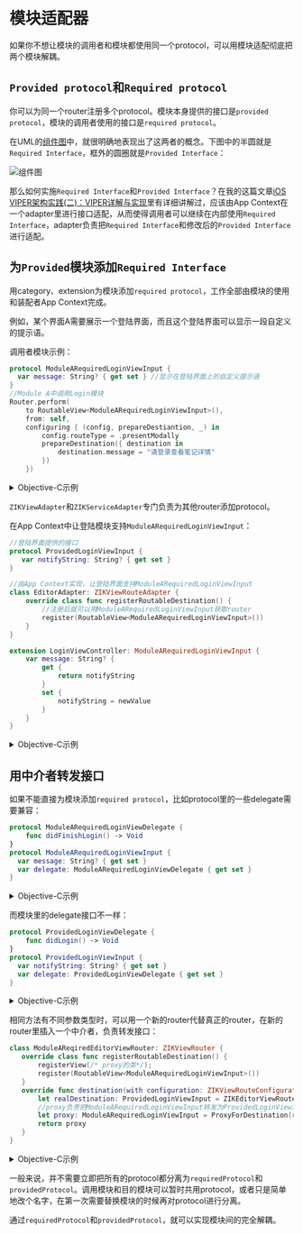 # 模块适配器

如果你不想让模块的调用者和模块都使用同一个protocol，可以用模块适配彻底把两个模块解耦。

## `Provided protocol`和`Required protocol`

你可以为同一个router注册多个protocol。模块本身提供的接口是`provided protocol`，模块的调用者使用的接口是`required protocol`。

在UML的[组件图](http://www.uml-diagrams.org/component-diagrams.html)中，就很明确地表现出了这两者的概念。下图中的半圆就是`Required Interface`，框外的圆圈就是`Provided Interface`：

![组件图](http://upload-images.jianshu.io/upload_images/5879294-6309bffe07ebf178.png?imageMogr2/auto-orient/strip%7CimageView2/2)

那么如何实施`Required Interface`和`Provided Interface`？在我的这篇文章[iOS VIPER架构实践(二)：VIPER详解与实现](http://www.jianshu.com/p/de96a056b66a)里有详细讲解过，应该由App Context在一个adapter里进行接口适配，从而使得调用者可以继续在内部使用`Required Interface`，adapter负责把`Required Interface`和修改后的`Provided Interface`进行适配。

## 为`Provided`模块添加`Required Interface`

用category、extension为模块添加`required protocol`，工作全部由模块的使用和装配者App Context完成。

例如，某个界面A需要展示一个登陆界面，而且这个登陆界面可以显示一段自定义的提示语。

调用者模块示例：

```swift
protocol ModuleARequiredLoginViewInput {
  var message: String? { get set } //显示在登陆界面上的自定义提示语
}
//Module A中调用Login模块
Router.perform(
    to RoutableView<ModuleARequiredLoginViewInput>(),
    from: self,
    configuring { (config, prepareDestiantion, _) in
        config.routeType = .presentModally
        prepareDestination({ destination in
            destination.message = "请登录查看笔记详情"
        })
    })
```
<details><summary>Objective-C示例</summary>

```objectivec
@protocol ModuleARequiredLoginViewInput <ZIKViewRoutable>
@property (nonatomic, copy) NSString *message;
@end

//Module A中调用Login模块
[ZIKRouterToView(ModuleARequiredLoginViewInput)
	          performFromSource:self
	          configuring:^(ZIKViewRouteConfiguration *config) {
	              config.routeType = ZIKViewRouteTypePresentModally;
	              //配置目的界面
	              config.prepareDestination = ^(id<ModuleARequiredLoginViewInput> destination) {
	                  destination.message = @"请登录查看笔记详情";
	              };
	          }];
```
</details>

`ZIKViewAdapter`和`ZIKServiceAdapter`专门负责为其他router添加protocol。

在App Context中让登陆模块支持`ModuleARequiredLoginViewInput`：

```swift
//登陆界面提供的接口
protocol ProvidedLoginViewInput {
   var notifyString: String? { get set }
}
```
```swift
//由App Context实现，让登陆界面支持ModuleARequiredLoginViewInput
class EditorAdapter: ZIKViewRouteAdapter {
    override class func registerRoutableDestination() {
        //注册后就可以用ModuleARequiredLoginViewInput获取router
        register(RoutableView<ModuleARequiredLoginViewInput>())
    }
}

extension LoginViewController: ModuleARequiredLoginViewInput {
    var message: String? {
        get {
            return notifyString
        }
        set {
            notifyString = newValue
        }
    }
}
```
<details><summary>Objective-C示例</summary>

```objectivec
//Login Module Provided Interface
@protocol ProvidedLoginViewInput <NSObject>
@property (nonatomic, copy) NSString *notifyString;
@end
```
```objectivec
//ZIKEditorAdapter.h，ZIKViewAdapter子类
@interface ZIKEditorAdapter : ZIKViewRouteAdapter
@end

//ZIKEditorAdapter.m
@implementation ZIKEditorAdapter

+ (void)registerRoutableDestination {
	//注册ModuleARequiredLoginViewInput和ZIKEditorViewRouter匹配
	[ZIKEditorViewRouter registerViewProtocol:ZIKRoutableProtocol(ModuleARequiredLoginViewInput)];
}

@end

//用Objective-C的category、Swift的extension进行接口适配
@interface LoginViewController (ModuleAAdapte) <ModuleARequiredLoginViewInput>
@property (nonatomic, copy) NSString *message;
@end
@implementation LoginViewController (ModuleAAdapte)
- (void)setMessage:(NSString *)message {
	self.notifyString = message;
}
- (NSString *)message {
	return self.notifyString;
}
@end
```
</details>

## 用中介者转发接口

如果不能直接为模块添加`required protocol`，比如protocol里的一些delegate需要兼容：

```swift
protocol ModuleARequiredLoginViewDelegate {
    func didFinishLogin() -> Void
}
protocol ModuleARequiredLoginViewInput {
  var message: String? { get set }
  var delegate: ModuleARequiredLoginViewDelegate { get set }
}
```
<details><summary>Objective-C示例</summary>

```objectivec
@protocol ModuleARequiredLoginViewDelegate <NSObject>
- (void)didFinishLogin;
@end

@protocol ModuleARequiredLoginViewInput <ZIKViewRoutable>
@property (nonatomic, copy) NSString *message;
@property (nonatomic, weak) id<ModuleARequiredLoginViewDelegate> delegate;
@end
```
</details>

而模块里的delegate接口不一样：

```swift
protocol ProvidedLoginViewDelegate {
    func didLogin() -> Void
}
protocol ProvidedLoginViewInput {
  var notifyString: String? { get set }
  var delegate: ProvidedLoginViewDelegate { get set }
}
```
<details><summary>Objective-C示例</summary>

```objectivec
@protocol ProvidedLoginViewDelegate <NSObject>
- (void)didLogin;
@end

@protocol ProvidedLoginViewInput <NSObject>
@property (nonatomic, copy) NSString *notifyString;
@property (nonatomic, weak) id<ProvidedLoginViewDelegate> delegate;
@end
```
</details>

相同方法有不同参数类型时，可以用一个新的router代替真正的router，在新的router里插入一个中介者，负责转发接口：

```swift
class ModuleAReqiredEditorViewRouter: ZIKViewRouter {
   override class func registerRoutableDestination() {
       registerView(/* proxy的类*/);
       register(RoutableView<ModuleARequiredLoginViewInput>())
   }
   override func destination(with configuration: ZIKViewRouteConfiguration) -> ModuleARequiredLoginViewInput? {
       let realDestination: ProvidedLoginViewInput = ZIKEditorViewRouter.makeDestination()
       //proxy负责把ModuleARequiredLoginViewInput转发为ProvidedLoginViewInput
       let proxy: ModuleARequiredLoginViewInput = ProxyForDestination(realDestination)
       return proxy
   }
}

```
<details><summary>Objective-C示例</summary>

```objectivec
@implementation ZIKModuleARequiredEditorViewRouter
+ (void)registerRoutableDestination {
	//注册ModuleARequiredLoginViewInput，和新的ZIKModuleARequiredEditorViewRouter配对，而不是目的模块中的ZIKEditorViewRouter
	[self registerView:/* mediator的类*/];
	[self registerViewProtocol:ZIKRoutableProtocol(NoteListRequiredNoteEditorProtocol)];
}
- (id)destinationWithConfiguration:(ZIKViewRouteConfiguration *)configuration {
   //用ZIKEditorViewRouter获取真正的destination
   id<ProvidedLoginViewInput> realDestination = [ZIKEditorViewRouter makeDestination];
    //mediator负责把ModuleARequiredLoginViewInput转发为ProvidedLoginViewInput
    id<ModuleARequiredLoginViewInput> mediator = MediatorForDestination(realDestination);
    return mediator;
}
@end
```
</details>

一般来说，并不需要立即把所有的protocol都分离为`requiredProtocol`和`providedProtocol`。调用模块和目的模块可以暂时共用protocol，或者只是简单地改个名字，在第一次需要替换模块的时候再对protocol进行分离。

通过`requiredProtocol`和`providedProtocol`，就可以实现模块间的完全解耦。